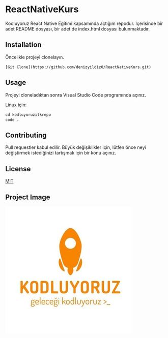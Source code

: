 # ReactNativeKurs
Kodluyoruz React Native Eğitimi kapsamında açtığım repodur. İçerisinde bir adet README dosyası, bir adet de index.html dosyası bulunmaktadır.

## Installation 

Öncelikle projeyi clonelayın.

```
[Git Clone](https://github.com/denizyildiz0/ReactNativeKurs.git)
```

## Usage

Projeyi cloneladıktan sonra Visual Studio Code programında açınız.

Linux için:

```
cd kodluyoruzilkrepo
code .
```


## Contributing

Pull requestler kabul edilir. Büyük değişiklikler için, lütfen önce neyi değiştirmek istediğinizi tartışmak için bir konu açınız.

## License

 [MIT]()

## Project Image

![Kodluyoruz Logo](https://raw.githubusercontent.com/Kodluyoruz/taskforce/git/git/markdown-nedir-nasil-kullaniriz-/figures/kodluyoruz_logo.jpg)